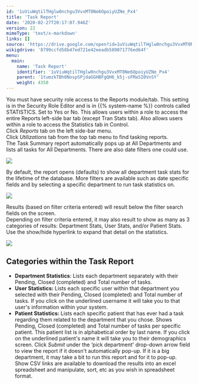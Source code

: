 ```yaml
---
id: '1uViuWqtilTHglw0nchgu3VvxMT0Ne6OpoiyUZNe_Px4'
title: 'Task Report'
date: '2020-02-27T20:17:07.946Z'
version: 22
mimeType: 'text/x-markdown'
links: []
source: 'https://drive.google.com/open?id=1uViuWqtilTHglw0nchgu3VvxMT0Ne6OpoiyUZNe_Px4'
wikigdrive: '8799ccfd58b47ed721e42eeadb589071776ed64f'
menu:
  main:
    name: 'Task Report'
    identifier: '1uViuWqtilTHglw0nchgu3VvxMT0Ne6OpoiyUZNe_Px4'
    parent: '1tumzkTBh0NospSPjdaGGHBFgQH6_k5j-sFMaSI0VnSY'
    weight: 4350
---
```

You must have security role access to the Reports module/tab. This setting is in the Security Role Editor and is in {{% system-name %}} controls called STATISTICS. Set to Yes or No. This allows users within a role to access the entire Reports left-side bar tab (except Tran Stats tab). Also allows users within a role to access the Statistics tab in Control.  
Click *Reports* tab on the left side-bar menu.  
Click *Utilizations* tab from the top tab menu to find tasking reports.  
The Task Summary report automatically pops up at All Departments and lists all tasks for All Departments. There are also date filters one could use.
  
![](../task-report.assets/100002010000036E000001E6DAFA422600C08EA5.png)  

By default, the report opens (defaults) to show all department task stats for the lifetime of the database. More filters are available such as date specific fields and by selecting a specific department to run task statistics on.
  
![](../task-report.assets/1000020100000422000001862B6D9A915D0EC861.png)  

Results (based on filter criteria entered) will result below the filter search fields on the screen.  
Depending on filter criteria entered, it may also result to show as many as 3 categories of results: Department Stats, User Stats, and/or Patient Stats. Use the show/hide hyperlink to expand that detail on the statistics.
  
![](../task-report.assets/10000201000004220000018643574E62957B2996.png)  

  
## Categories within the Task Report  

* <strong>Department Statistics</strong>: Lists each department separately with their Pending, Closed (completed) and Total number of tasks.
* <strong>User Statistics:</strong> Lists each specific user within that department you selected with their Pending, Closed (completed) and Total number of tasks. If you click on the underlined username it will take you to that user's information within your system.
* <strong>Patient Statistics:</strong> Lists each specific patient that has ever had a task regarding them related to the department that you chose. Shows Pending, Closed (completed) and Total number of tasks per specific patient. This patient list is in alphabetical order by last name. If you click on the underlined patient's name it will take you to their demographics screen.
Click *Submit* under the ‘pick department' drop-down arrow field to view the report if it doesn't automatically pop-up. If it is a big department, it may take a bit to run this report and for it to pop-up.  
Show CSV links are available to download the results into an excel spreadsheet and manipulate, sort, etc as you wish in spreadsheet format.
